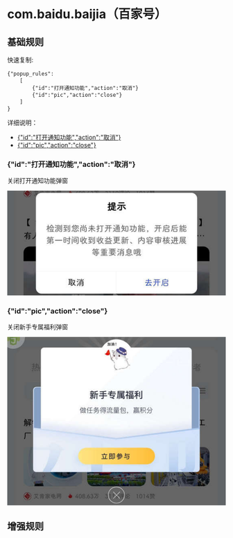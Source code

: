# com.baidu.baijia（百家号）

## 基础规则

快速复制:
```
{"popup_rules":
    [
        {"id":"打开通知功能","action":"取消"}
        {"id":"pic","action":"close"}
    ]
}
```
详细说明：
- [{"id":"打开通知功能","action":"取消"}](#id打开通知功能action取消)
- [{"id":"pic","action":"close"}](#idpicactionclose)

### {"id":"打开通知功能","action":"取消"}
关闭打开通知功能弹窗

![](./assets/打开通知功能弹窗.jpg)

### {"id":"pic","action":"close"}
关闭新手专属福利弹窗

![](./assets/新手专属福利弹窗.jpg)

## 增强规则
